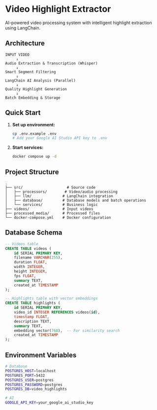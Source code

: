 # Video Highlight Extractor

AI-powered video processing system with intelligent highlight extraction using LangChain.


## Architecture

```
INPUT VIDEO
     ↓
Audio Extraction & Transcription (Whisper)
     ↓
Smart Segment Filtering
     ↓
LangChain AI Analysis (Parallel)
     ↓
Quality Highlight Generation
     ↓
Batch Embedding & Storage
```

## Quick Start

1. **Set up environment:**
   ```bash
   cp .env.example .env
   # Add your Google AI Studio API key to .env
   ```

2. **Start services:**
   ```bash
   docker compose up -d
   ```

## Project Structure
```
.
├── src/                    # Source code
│   ├── processors/        # Video/audio processing
│   ├── llm/              # LangChain integration
│   ├── database/         # Database models and batch operations
│   └── services/         # Business logic
├── videos/               # Input videos
├── processed_media/      # Processed files
└── docker-compose.yml    # Docker configuration
```

## Database Schema

```sql
-- Videos table
CREATE TABLE videos (
    id SERIAL PRIMARY KEY,
    filename VARCHAR(255),
    duration FLOAT,
    width INTEGER,
    height INTEGER,
    fps FLOAT,
    summary TEXT,
    created_at TIMESTAMP
);

-- Highlights table with vector embeddings
CREATE TABLE highlights (
    id SERIAL PRIMARY KEY,
    video_id INTEGER REFERENCES videos(id),
    timestamp FLOAT,
    description TEXT,
    summary TEXT,
    embedding vector(768),  -- For similarity search
    created_at TIMESTAMP
);
```

## Environment Variables
```bash
# Database
POSTGRES_HOST=localhost
POSTGRES_PORT=5432
POSTGRES_USER=postgres
POSTGRES_PASSWORD=postgres
POSTGRES_DB=video_highlights

# AI
GOOGLE_API_KEY=your_google_ai_studio_key
```
